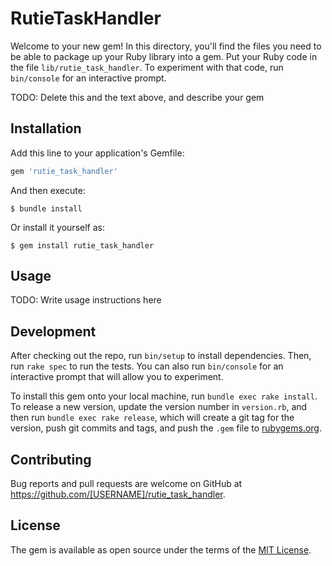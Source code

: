 # RutieTaskHandler

Welcome to your new gem! In this directory, you'll find the files you need to be able to package up your Ruby library into a gem. Put your Ruby code in the file `lib/rutie_task_handler`. To experiment with that code, run `bin/console` for an interactive prompt.

TODO: Delete this and the text above, and describe your gem

## Installation

Add this line to your application's Gemfile:

```ruby
gem 'rutie_task_handler'
```

And then execute:

    $ bundle install

Or install it yourself as:

    $ gem install rutie_task_handler

## Usage

TODO: Write usage instructions here

## Development

After checking out the repo, run `bin/setup` to install dependencies. Then, run `rake spec` to run the tests. You can also run `bin/console` for an interactive prompt that will allow you to experiment.

To install this gem onto your local machine, run `bundle exec rake install`. To release a new version, update the version number in `version.rb`, and then run `bundle exec rake release`, which will create a git tag for the version, push git commits and tags, and push the `.gem` file to [rubygems.org](https://rubygems.org).

## Contributing

Bug reports and pull requests are welcome on GitHub at https://github.com/[USERNAME]/rutie_task_handler.


## License

The gem is available as open source under the terms of the [MIT License](https://opensource.org/licenses/MIT).
